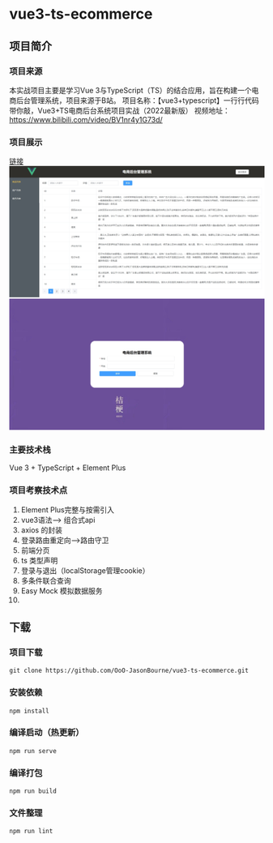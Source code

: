 # vue3-ts-ecommerce

## 项目简介
### 项目来源
本实战项目主要是学习Vue 3与TypeScript（TS）的结合应用，旨在构建一个电商后台管理系统，项目来源于B站。
项目名称：【vue3+typescript】一行行代码带你敲，Vue3+TS电商后台系统项目实战（2022最新版）
视频地址：https://www.bilibili.com/video/BV1nr4y1G73d/

### 项目展示
[链接](http://localhost:8080)
![alt text](2.png) ![alt text](1.png)

### 主要技术栈
Vue 3 + TypeScript + Element Plus

### 项目考察技术点
1. Element Plus完整与按需引入
2. vue3语法--> 组合式api
3. axios 的封装
4. 登录路由重定向-->路由守卫
5. 前端分页
6. ts 类型声明
7. 登录与退出（localStorage管理cookie）
8. 多条件联合查询
9. Easy Mock 模拟数据服务
10. 
## 下载

### 项目下载
```
git clone https://github.com/OoO-JasonBourne/vue3-ts-ecommerce.git
```
### 安装依赖
```
npm install
```
### 编译启动（热更新）
```
npm run serve
```

### 编译打包
```
npm run build
```

### 文件整理
```
npm run lint
```


